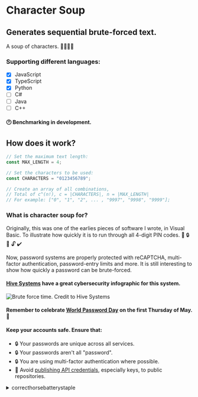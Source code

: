 # Character Soup

## Generates sequential brute-forced text.

A soup of characters. :tomato::corn::stew::cake:

### Supporting different languages:

- [x] JavaScript
- [x] TypeScript
- [x] Python
- [ ] C#
- [ ] Java
- [ ] C++

#### :clock1: Benchmarking in development.

## How does it work?

```javascript
// Set the maximum text length:
const MAX_LENGTH = 4;

// Set the characters to be used:
const CHARACTERS = "0123456789";

// Create an array of all combinations,
// Total of c^(n!), c = |CHARACTERS|, n = |MAX_LENGTH|
// For example: ["0", "1", "2", ... , "9997", "9998", "9999"];
```

### What is character soup for?

Originally, this was one of the earlies pieces of software I wrote, in Visual Basic.
To illustrate how quickly it is to run through all 4-digit PIN codes.
:no_entry_sign: :lock: :key: :unlock: :heavy_check_mark:

Now, password systems are properly protected with reCAPTCHA, multi-factor authentication, password-entry limits and more.
It is still interesting to show how quickly a password can be brute-forced.

#### [Hive Systems](https://www.hivesystems.io/) have a great cybersecurity infographic for this system.

![Brute force time. Credit to Hive Systems](https://user-images.githubusercontent.com/53222142/203083902-36696cc8-f3bb-4b23-9a42-643856ac5125.png)

#### Remember to celebrate [World Password Day](https://nationaltoday.com/world-password-day/) on the first Thursday of May. :calendar:

#### Keep your accounts safe. Ensure that:

- :lock: Your passwords are unique across all services.
- :lock: Your passwords aren't all "password".
- :lock: You are using multi-factor authentication where possible.
- :closed_lock_with_key: Avoid [publishing API credentials](https://www.ndss-symposium.org/wp-content/uploads/2019/02/ndss2019_04B-3_Meli_paper.pdf), especially keys, to public repositories.

<details><summary>correcthorsebatterystaple</summary>

![correcthorsebatterystaple. Credit to XKCD](https://imgs.xkcd.com/comics/password_strength.png)
There is an [XKCD for everything](https://xkcd.com/936/ "There is an XKCD comic for everything").

</details>
